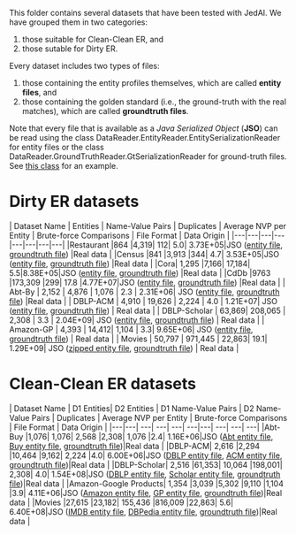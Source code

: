 This folder contains several datasets that have been tested with JedAI. We have grouped them in two categories: 
1) those suitable for Clean-Clean ER, and 
2) those sutable for Dirty ER. 

Every dataset includes two types of files: 
1) those containing the entity profiles themselves, which are called **entity files**, and 
2) those containing the golden standard (i.e., the ground-truth with the real matches), which are called **groundtruth files**.

Note that every file that is available as a *Java Serialized Object* (**JSO**) can be read using the class DataReader.EntityReader.EntitySerializationReader for entity files or the class DataReader.GroundTruthReader.GtSerializationReader for ground-truth files. See [this class](https://github.com/scify/JedAIToolkit/blob/master/jedai-core/tests/GeneralExamples/DirtyErDatasetStatistics.java) for an example.

# Dirty ER datasets

| Dataset Name | Entities | Name-Value Pairs | Duplicates | Average NVP per Entity |	Brute-force Comparisons |
File Format | Data Origin | 
|---|---|---|---|---|---|---|---|
|Restaurant	|864	|4,319|	112|	5.0|	3.73E+05|JSO ([entity file](dirtyErDatasets/restaurantProfiles), [groundtruth file](dirtyErDatasets/restaurantIdDuplicates)) |Real data |
|Census	|841	|3,913	|344|	4.7|	3.53E+05|JSO ([entity file](dirtyErDatasets/censusProfiles), [groundtruth file](dirtyERfiles/censusIdDuplicates)) |Real data |
|Cora|	1,295	|7,166|	17,184|	5.5|8.38E+05|JSO ([entity file](dirtyErDatasets/coraProfiles), [groundtruth file](dirtyErDatasets/coraIdDuplicates)) |Real data |
|CdDb	|9763	|173,309	|299|	17.8	|4.77E+07|JSO ([entity file](dirtyErDatasets/cddbProfiles), [groundtruth file](dirtyErDatasets/cddbIdDuplicates)) |Real data |
| Abt-By	| 2,152	| 4,876	| 1,076	| 2.3	| 2.31E+06| JSO ([entity file](dirtyErDatasets/abtBuyProfiles), [groundtruth file](dirtyErDatasets/abtBuyIdDuplicates)) |Real data |
| DBLP-ACM	| 4,910	| 19,626	| 2,224	| 4.0	| 1.21E+07| JSO ([entity file](dirtyErDatasets/dblpAcmProfiles), [groundtruth file](dirtyErDatasets/dblpAcmIdDuplicates)) | Real data |
| DBLP-Scholar	| 63,869| 	208,065	| 2,308	| 3.3	| 2.04E+09| JSO ([entity file](dirtyErDatasets/dblpScholarProfiles), [groundtruth file](dirtyErDatasets/dblpScholarIdDuplicates)) | Real data |
| Amazon-GP	| 4,393	| 14,412| 	1,104	| 3.3| 	9.65E+06| JSO ([entity file](dirtyErDatasets/amazonGpProfiles), [groundtruth file](dirtyErDatasets/amazonGpIdDuplicates)) | Real data |
| Movies	| 50,797 |	971,445	| 22,863| 	19.1| 	1.29E+09| JSO ([zipped entity file](dirtyErDatasets/moviesProfiles.rar), [groundtruth file](dirtyErDatasets/moviesIdDuplicates)) | Real data |
<!---| DBPedia	| 3,354,773	| 5.19E+07| 	892,586	| 15.5	| 5.63E+12| JSO | Real data |-->


# Clean-Clean ER datasets

| Dataset Name | D1 Entities| D2 Entities | D1 Name-Value Pairs	| D2 Name-Value Pairs	| Duplicates | Average NVP per Entity	|
Brute-force Comparisons | File Format | Data Origin | 
|---|---| ---| ---| ---| ---|---| ---| ---| ---| 
|Abt-Buy	|1,076|	1,076|	2,568	|2,308|	1,076	|2.4|	1.16E+06|JSO ([Abt entity file](cleanCleanErDatasets/abtProfiles), [Buy entity file](cleanCleanErDatasets/buyProfiles), [groundtruth file](cleanCleanErDatasets/abtBuyIdDuplicates))|Real data |
|DBLP-ACM|	2,616	|2,294	|10,464	|9,162|	2,224	|4.0|	6.00E+06|JSO ([DBLP entity file](cleanCleanErDatasets/dblpProfiles), [ACM entity file](cleanCleanErDatasets/acmProfiles), [groundtruth file](cleanCleanErDatasets/dblpAcmIdDuplicates))|Real data |
|DBLP-Scholar|	2,516	|61,353|	10,064	|198,001|	2,308|	4.0|	1.54E+08|JSO ([DBLP entity file](cleanCleanErDatasets/dblpProfiles2), [Scholar entity file](cleanCleanErDatasets/scholarProfiles), [groundtruth file](cleanCleanErDatasets/dblpScholarIdDuplicates))|Real data |
|Amazon-Google Products|	1,354	|3,039	|5,302	|9,110	|1,104	|3.9|	4.11E+06|JSO ([Amazon entity file](cleanCleanErDatasets/amazonProfiles), [GP entity file](cleanCleanErDatasets/gpProfiles), [groundtruth file](cleanCleanErDatasets/amazonGpIdDuplicates))|Real data |
|Movies	|27,615	|23,182|	155,436	|816,009	|22,863|	5.6|	6.40E+08|JSO ([IMDB entity file](cleanCleanErDatasets/imdbProfiles), [DBPedia entity file](cleanCleanErDatasets/dbpediaProfiles.zip), [groundtruth file](cleanCleanErDatasets/moviesIdDuplicates))|Real data |
<!---|DBPedia|	1,190,733	|2,164,040	|1.69E+07	|3.50E+07	|892,586	|14.2	|2.58E+12|JSO |Real data |-->

